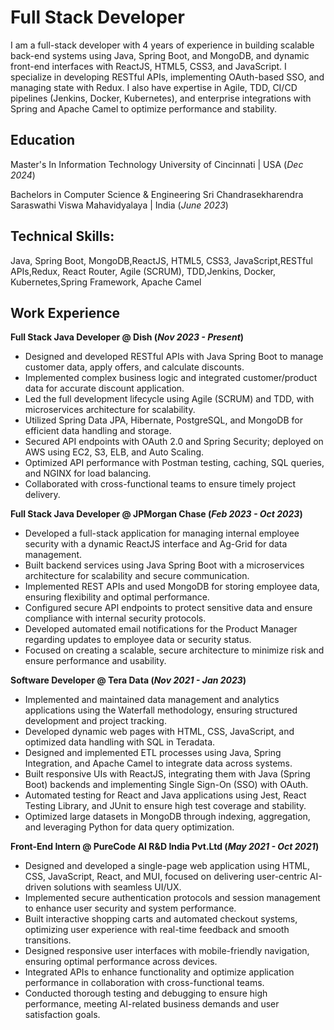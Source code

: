 # Full Stack Developer
I am a full-stack developer with 4 years of experience in building scalable back-end systems using Java, Spring Boot, and MongoDB, and dynamic front-end interfaces with ReactJS, HTML5, CSS3, and JavaScript. I specialize in developing RESTful APIs, implementing OAuth-based SSO, and managing state with Redux. I also have expertise in Agile, TDD, CI/CD pipelines (Jenkins, Docker, Kubernetes), and enterprise integrations with Spring and Apache Camel to optimize performance and stability.

## Education
Master's In Information Technology
University of Cincinnati  |  USA    (_Dec 2024_) 

Bachelors in Computer Science & Engineering 
Sri Chandrasekharendra Saraswathi Viswa Mahavidyalaya  |  India    (_June 2023_) 


## Technical Skills:
Java, Spring Boot, MongoDB,ReactJS, HTML5, CSS3, JavaScript,RESTful APIs,Redux, React Router, Agile (SCRUM), TDD,Jenkins, Docker, Kubernetes,Spring Framework, Apache Camel

## Work Experience
**Full Stack Java Developer @ Dish (_Nov 2023 - Present_)**
- Designed and developed RESTful APIs with Java Spring Boot to manage customer data, apply offers, and calculate discounts.
- Implemented complex business logic and integrated customer/product data for accurate discount application.
- Led the full development lifecycle using Agile (SCRUM) and TDD, with microservices architecture for scalability.
- Utilized Spring Data JPA, Hibernate, PostgreSQL, and MongoDB for efficient data handling and storage.
- Secured API endpoints with OAuth 2.0 and Spring Security; deployed on AWS using EC2, S3, ELB, and Auto Scaling.
- Optimized API performance with Postman testing, caching, SQL queries, and NGINX for load balancing.
- Collaborated with cross-functional teams to ensure timely project delivery.
  

**Full Stack Java Developer @ JPMorgan Chase  (_Feb 2023 - Oct 2023_)**
- Developed a full-stack application for managing internal employee security with a dynamic ReactJS interface and Ag-Grid for data management.
- Built backend services using Java Spring Boot with a microservices architecture for scalability and secure communication.
- Implemented REST APIs and used MongoDB for storing employee data, ensuring flexibility and optimal performance.
- Configured secure API endpoints to protect sensitive data and ensure compliance with internal security protocols.
- Developed automated email notifications for the Product Manager regarding updates to employee data or security status.
- Focused on creating a scalable, secure architecture to minimize risk and ensure performance and usability.


**Software Developer @ Tera Data  (_Nov 2021 - Jan 2023_)**  
- Implemented and maintained data management and analytics applications using the Waterfall methodology, ensuring structured development and project tracking.
- Developed dynamic web pages with HTML, CSS, JavaScript, and optimized data handling with SQL in Teradata.
- Designed and implemented ETL processes using Java, Spring Integration, and Apache Camel to integrate data across systems.
- Built responsive UIs with ReactJS, integrating them with Java (Spring Boot) backends and implementing Single Sign-On (SSO) with OAuth.
- Automated testing for React and Java applications using Jest, React Testing Library, and JUnit to ensure high test coverage and stability.
- Optimized large datasets in MongoDB through indexing, aggregation, and leveraging Python for data query optimization.


**Front-End Intern @ PureCode AI R&D India Pvt.Ltd  (_May 2021 - Oct 2021_)** 
- Designed and developed a single-page web application using HTML, CSS, JavaScript, React, and MUI, focused on delivering user-centric AI-driven solutions with seamless UI/UX.
- Implemented secure authentication protocols and session management to enhance user security and system performance.
- Built interactive shopping carts and automated checkout systems, optimizing user experience with real-time feedback and smooth transitions.
- Designed responsive user interfaces with mobile-friendly navigation, ensuring optimal performance across devices.
- Integrated APIs to enhance functionality and optimize application performance in collaboration with cross-functional teams.
- Conducted thorough testing and debugging to ensure high performance, meeting AI-related business demands and user satisfaction goals.





